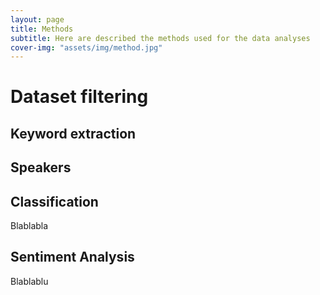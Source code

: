 ```yaml
---
layout: page
title: Methods
subtitle: Here are described the methods used for the data analyses
cover-img: "assets/img/method.jpg"
---
```


# Dataset filtering
## Keyword extraction

## Speakers

## Classification
Blablabla

## Sentiment Analysis
Blablablu
